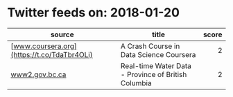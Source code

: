 # Twitter feeds on: 2018-01-20
|source|title                         |score|
|------------------------------------------------------|-----------------------------------|----:|
|[www.coursera.org](https://t.co/TdaTbr4OLi)           |A Crash Course in Data Science   Coursera                                                                                                                                                                                                                                                                                 |    2|
|[www2.gov.bc.ca](https://t.co/yvuVcTrwty)             |Real-time Water Data - Province of British Columbia                                                                                                                                                                                                                                                                       |    2|
